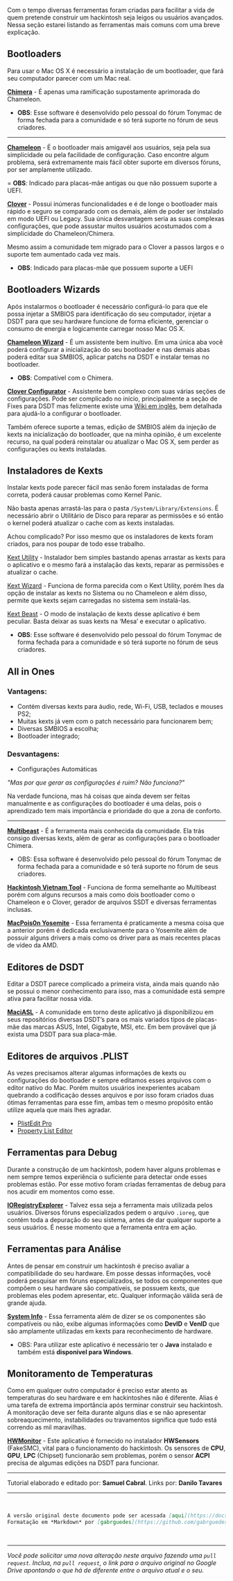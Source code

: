 Com o tempo diversas ferramentas foram criadas para facilitar a vida de quem pretende construir um hackintosh seja leigos ou usuários avançados. Nessa seção estarei listando as ferramentas mais comuns com uma breve explicação.

## Bootloaders

Para usar o Mac OS X é necessário a instalação de um bootloader, que fará seu computador parecer com um Mac real.

[**Chimera**](http://www.tonymacx86.com/downloads.php?do=file&id=246) - É apenas uma ramificação supostamente aprimorada do Chameleon.

- **OBS**: Esse software é desenvolvido pelo pessoal do fórum Tonymac de forma fechada para a comunidade e só terá suporte no fórum de seus criadores.

---

**[Chameleon](http://www.insanelymac.com/forum/files/file/59-chameleon-23-svn/)** - É o bootloader mais amigavél aos usuários, seja pela sua simplicidade ou pela facilidade de configuração. Caso encontre algum problema, será extremamente mais fácil obter suporte em diversos fóruns, por ser amplamente utilizado.

= **OBS**: Indicado para placas-mãe antigas ou que não possuem suporte a UEFI.

[**Clover**](http://sourceforge.net/projects/cloverefiboot/) - Possui inúmeras funcionalidades e é de longe o bootloader mais rápido e seguro se comparado com os demais, além de poder ser instalado em modo UEFI ou Legacy. Sua única desvantagem seria as suas complexas configurações, que pode assustar muitos usuários acostumados com a simplicidade do Chameleon/Chimera.

Mesmo assim a comunidade tem migrado para o Clover a passos largos e o suporte tem aumentado cada vez mais.

- **OBS**: Indicado para placas-mãe que possuem suporte a UEFI

## Bootloaders Wizards

Após instalarmos o bootloader é necessário configurá-lo para que ele possa injetar a SMBIOS para identificação do seu computador, injetar a DSDT para que seu hardware funcione de forma eficiente, gerenciar o consumo de energia e logicamente carregar nosso Mac OS X.

**[Chameleon Wizard](http://www.hackintoshosx.com/files/file/4132-chameleon-wizard/)** - É um assistente bem inuítivo. Em uma única aba você poderá configurar a inicialização do seu bootloader e nas demais abas poderá editar sua SMBIOS, aplicar patchs na DSDT e instalar temas no bootloader. 

- **OBS**: Compatível com o Chimera.

**[Clover Configurator](http://www.hackintoshosx.com/files/file/49-clover-configurator/)** - Assistente bem complexo com suas várias seções de configurações. Pode ser complicado no início, principalmente a seção de Fixes para DSDT mas felizmente existe uma [Wiki em inglês](http://clover-wiki.zetam.org/Home), bem detalhada para ajudá-lo a configurar o bootloader.

Também oferece suporte a temas, edição de SMBIOS além da injeção de kexts na inicialização do bootloader, que na minha opinião, é um excelente recurso, na qual poderá reinstalar ou atualizar o Mac OS X, sem perder as configurações ou kexts instaladas.

## Instaladores de Kexts

Instalar kexts pode parecer fácil mas senão forem instaladas de forma correta, poderá causar problemas como Kernel Panic.

Não basta apenas arrastá-las para o pasta `/System/Library/Extensions`. É necessário abrir o Utilitário de Disco para reparar as permissões e só então o kernel poderá atualizar o  cache com as kexts instaladas.

Achou complicado? Por isso mesmo que os instaladores de kexts foram criados, para nos poupar de todo esse trabalho.

[Kext Utility](http://www.hackintoshosx.com/files/file/3640-kext-utility-for-mavericks/) - Instalador bem simples bastando apenas arrastar as kexts para o aplicativo e o mesmo fará a instalação das kexts, reparar as permissões e atualizar o cache.

[Kext Wizard](http://www.hackintoshosx.com/files/file/2136-kext-wizard-3-7-10/) - Funciona de forma parecida com o Kext Utility, porém lhes da opção de instalar as kexts no Sistema ou no Chameleon e além disso, permite que kexts sejam carregadas no sistema sem instalá-las.

[Kext Beast](http://www.tonymacx86.com/downloads.php?do=file&id=32) - O modo de instalação de kexts desse aplicativo é bem peculiar. Basta deixar as suas kexts na ‘Mesa’ e executar o aplicativo.

- **OBS**: Esse software é desenvolvido pelo pessoal do fórum Tonymac de forma fechada para a comunidade e só terá suporte no fórum de seus criadores.

## All in Ones

### Vantagens:

- Contém diversas kexts para áudio, rede, Wi-Fi, USB, teclados e mouses PS2;
- Muitas kexts já vem com o patch necessário para funcionarem bem;
- Diversas SMBIOS a escolha;
- Bootloader integrado;

### Desvantagens:

- Configurações Automáticas

*"Mas por que gerar as configurações é ruim? Não funciona?"*

Na verdade funciona, mas há coisas que ainda devem ser feitas manualmente e as configurações do bootloader é uma delas, pois o aprendizado tem mais importância e prioridade do que a zona de conforto.

----

[**Multibeast**](http://www.tonymacx86.com/downloads.php?do=cat&id=3) - É a ferramenta mais conhecida da comunidade. Ela trás consigo diversas kexts, além de gerar as configurações para o bootloader Chimera.

- OBS: Essa software é desenvolvido pelo pessoal do fórum Tonymac de forma fechada para a comunidade e só terá suporte no fórum de seus criadores.

[**Hackintosh Vietnam Tool**](http://www.insanelymac.com/forum/files/file/210-hackintosh-vietnam-ultimate-aio-tool/) - Funciona de forma semelhante ao Multibeast porém com alguns recursos a mais como dois bootloader como o Chameleon e o Clover,  gerador de arquivos SSDT e diversas ferramentas inclusas.

**[MacPois0n Yosemite](http://www.insanelymac.com/forum/files/file/359-macpois0n-yosemite/)** - Essa ferramenta é praticamente a mesma coisa que a anterior porém é dedicada exclusivamente para o Yosemite além de possuir alguns drivers a mais como os driver para as mais recentes placas de vídeo da AMD.

## Editores de DSDT

Editar a DSDT parece complicado a primeira vista, ainda mais quando não se possui o menor conhecimento para isso, mas a comunidade está sempre ativa para facilitar nossa vida.

[**MaciASL**](http://sourceforge.net/projects/maciasl/) - A comunidade em torno deste aplicativo já disponibilizou em seus repositórios diversas DSDT’s para os mais variados tipos de placas-mãe das marcas ASUS, Intel, Gigabyte, MSI, etc. Em bem provável que já exista uma DSDT para sua placa-mãe.

## Editores de arquivos .PLIST

As vezes precisamos alterar algumas informações de kexts ou configurações do bootloader e sempre editamos esses arquivos com o editor nativo do Mac. Porém muitos usuários inexperientes acabam quebrando a codificação desses arquivos e por isso foram criados duas ótimas ferramentas para esse fim, ambas tem o mesmo propósito então utilize aquela que mais lhes agradar.

- [PlistEdit Pro](http://www.fatcatsoftware.com/plisteditpro/)
- [Property List Editor](http://www.insanelymac.com/forum/topic/298787-editor-de-arquivos-plist-property-list-editor/)

## Ferramentas para Debug

Durante a construção de um hackintosh, podem haver alguns problemas e nem sempre temos experiência o suficiente para detectar onde esses problemas estão. Por esse motivo foram criadas ferramentas de debug para nos acudir em momentos como esse.

[**IORegistryExplorer**](http://www.hackintoshosx.com/files/file/4251-ioregistryexplorer/) - Talvez essa seja a ferramenta mais utilizada pelos usuários. Diversos fóruns especializados pedem o arquivo `.ioreg`, que contém toda a depuração do seu sistema, antes de dar qualquer suporte a seus usuários. É nesse momento que a ferramenta entra em ação.

## Ferramentas para Análise

Antes de pensar em construir um hackintosh é preciso avaliar a compatibilidade do seu hardware. Em posse dessas informações, você poderá pesquisar em fóruns especializados, se todos os componentes que compõem o seu hardware são compatíveis, se possuem kexts, que problemas eles podem apresentar, etc. Qualquer informação válida será de grande ajuda.

[**System Info**](http://olarila.com/forum/viewtopic.php?f=6&t=25) - Essa ferramenta além de dizer se os componentes são compatíveis ou não, exibe algumas informações como **DevID** e **VenID** que são amplamente utilizadas em kexts para reconhecimento de hardware.

- OBS: Para utilizar este aplicativo é necessário ter o **Java** instalado e também está **disponível para Windows**.

## Monitoramento de Temperaturas

Como em qualquer outro computador é preciso estar atento as temperaturas do seu hardware e em hackintoshes não é diferente. Alias é uma tarefa de extrema importância após terminar construir seu hackintosh. A monitoração deve ser feita durante alguns dias e se não apresentar sobreaquecimento, instabilidades ou travamentos significa que tudo está correndo as mil maravilhas. 

[**HWMonitor**](http://sourceforge.net/projects/hwsensors/) - Este aplicativo é fornecido no instalador **HWSensors** (FakeSMC), vital para o funcionamento do hackintosh. Os sensores de **CPU**, **GPU**, **LPC** (Chipset) funcionarão sem problemas, porém o sensor **ACPI** precisa de algumas edições na DSDT para funcionar.

---

Tutorial elaborado e editado por: **Samuel Cabral**. Links por: **Danilo Tavares**


---

<br/>

```md
A versão original deste documento pode ser acessada [aqui](https://docs.google.com/document/d/1hfviixDupf9K7QdvvIbtwwbc9vVQAg9fyiON3mB894g/edit).
Formatação em *Markdown* por [gabrguedes](https://github.com/gabrguedes).
```

<br/>

---

*Você pode solicitar uma nova alteração neste arquivo fazendo uma `pull request`. Inclua, na `pull request`, o link para o arquivo original no Google Drive apontando o que há de diferente entre o arquivo atual e o seu.*